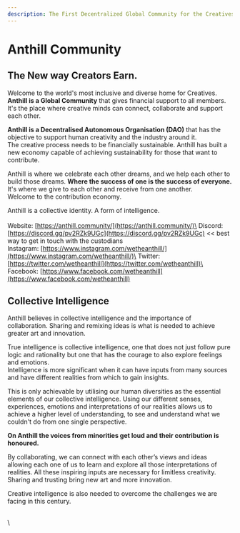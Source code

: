 ```yaml
---
description: The First Decentralized Global Community for the Creatives
---
```


# Anthill Community

## **The New way Creators Earn.**&#x20;

Welcome to the world's most inclusive and diverse home for Creatives. **Anthill is a Global Community** that gives financial support to all members. It's the place where creative minds can connect, collaborate and support each other.&#x20;

**Anthill is a Decentralised Autonomous Organisation (DAO)** that has the objective to support human creativity and the industry around it.\
The creative process needs to be financially sustainable. Anthill has built a new economy capable of achieving sustainability for those that want to contribute.

Anthill is where we celebrate each other dreams, and we help each other to build those dreams. **Where the success of one is the success of everyone.** It's where we give to each other and receive from one another. \
Welcome to the contribution economy.

Anthill is a collective identity. A form of intelligence.\
\
Website: [https://anthill.community/](https://anthill.community/)\
Discord: [https://discord.gg/pv2RZk9UGc](https://discord.gg/pv2RZk9UGc) << best way to get in touch with the custodians\
Instagram: [https://www.instagram.com/wetheanthill/](https://www.instagram.com/wetheanthill/)\
Twitter: [https://twitter.com/wetheanthill](https://twitter.com/wetheanthill)\
Facebook: [https://www.facebook.com/wetheanthill](https://www.facebook.com/wetheanthill)

## **Collective Intelligence**

Anthill believes in collective intelligence and the importance of collaboration. Sharing and remixing ideas is what is needed to achieve greater art and innovation.&#x20;

True intelligence is collective intelligence, one that does not just follow pure logic and rationality but one that has the courage to also explore feelings and emotions. \
Intelligence is more significant when it can have inputs from many sources and have different realities from which to gain insights.

This is only achievable by utilising our human diversities as the essential elements of our collective intelligence. Using our different senses, experiences, emotions and interpretations of our realities allows us to achieve a higher level of understanding, to see and understand what we couldn't do from one single perspective.&#x20;

**On Anthill the voices from minorities get loud and their contribution is honoured.**

By collaborating, we can connect with each other’s views and ideas allowing each one of us to learn and explore all those interpretations of realities. All these inspiring inputs are necessary for limitless creativity. Sharing and trusting bring new art and more innovation. &#x20;

Creative intelligence is also needed to overcome the challenges we are facing in this century.

\
\
